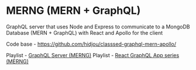 # MERNG (MERN + GraphQL)
GraphQL server that uses Node and Express to communicate to a MongoDB Database (MERN + GraphQL) with React and Apollo for the client

Code base - https://github.com/hidjou/classsed-graphql-mern-apollo/

Playlist - [GraphQL Server (MERNG)](https://www.youtube.com/playlist?list=PLMhAeHCz8S3_CTiWMQhL6YxX7vZ7z84Zo)
Playlist - [React GraphQL App series (MERNG)](https://www.youtube.com/playlist?list=PLMhAeHCz8S3_pgb-j51QnCEhXNj5oyl8n)
